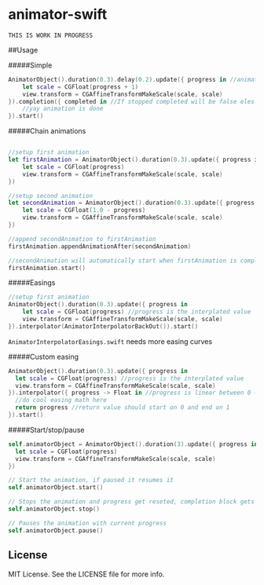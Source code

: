 animator-swift
==============

`THIS IS WORK IN PROGRESS`

##Usage

#####Simple
```swift 
AnimatorObject().duration(0.3).delay(0.2).update({ progress in //animation progress 0 -> 1
    let scale = CGFloat(progress + 1)
    view.transform = CGAffineTransformMakeScale(scale, scale)
}).completion({ completed in //If stopped completed will be false eles true
    //yay animation is done
}).start()
```

#####Chain animations
```swift 

//setup first animation
let firstAnimation = AnimatorObject().duration(0.3).update({ progress in
    let scale = CGFloat(progress)
    view.transform = CGAffineTransformMakeScale(scale, scale)
})

//setup second animation
let secondAnimation = AnimatorObject().duration(0.3).update({ progress in
    let scale = CGFloat(1.0 - progress)
    view.transform = CGAffineTransformMakeScale(scale, scale)
})

//append secondAnimation to firstAnimation
firstAnimation.appendAnimationAfter(secondAnimation)

//secondAnimation will automatically start when firstAnimation is completed
firstAnimation.start()
```

#####Easings

```swift 
//setup first animation
AnimatorObject().duration(0.3).update({ progress in
    let scale = CGFloat(progress) //progress is the interplated value
    view.transform = CGAffineTransformMakeScale(scale, scale)
}).interpolator(AnimatorInterpolatorBackOut()).start()
```

`AnimatorInterpolatorEasings.swift` needs more easing curves

#####Custom easing

```swift 
AnimatorObject().duration(0.3).update({ progress in
  let scale = CGFloat(progress) //progress is the interplated value
  view.transform = CGAffineTransformMakeScale(scale, scale)
}).interpolator({ progress -> Float in //progress is linear between 0 -> 1
  //do cool easing math here
  return progress //return value should start on 0 and end on 1
}).start()
```

#####Start/stop/pause

```swift 
self.animatorObject = AnimatorObject().duration(3).update({ progress in
  let scale = CGFloat(progress)
  view.transform = CGAffineTransformMakeScale(scale, scale)
})

// Start the animation, if paused it resumes it
self.animatorObject.start()

// Stops the animation and progress get reseted, completion block gets called with completed false
self.animatorObject.stop()

// Pauses the animation with current progress
self.animatorObject.pause()

```

## License

MIT License. See the LICENSE file for more info.
